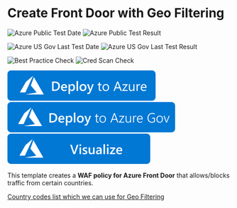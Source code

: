 # Create Front Door with Geo Filtering 

![Azure Public Test Date](https://azurequickstartsservice.blob.core.windows.net/badges/quickstarts/microsoft.network/front-door-geo-filtering/PublicLastTestDate.svg)
![Azure Public Test Result](https://azurequickstartsservice.blob.core.windows.net/badges/quickstarts/microsoft.network/front-door-geo-filtering/PublicDeployment.svg)

![Azure US Gov Last Test Date](https://azurequickstartsservice.blob.core.windows.net/badges/quickstarts/microsoft.network/front-door-geo-filtering/FairfaxLastTestDate.svg)
![Azure US Gov Last Test Result](https://azurequickstartsservice.blob.core.windows.net/badges/quickstarts/microsoft.network/front-door-geo-filtering/FairfaxDeployment.svg)

![Best Practice Check](https://azurequickstartsservice.blob.core.windows.net/badges/quickstarts/microsoft.network/front-door-geo-filtering/BestPracticeResult.svg)
![Cred Scan Check](https://azurequickstartsservice.blob.core.windows.net/badges/quickstarts/microsoft.network/front-door-geo-filtering/CredScanResult.svg)

[![Deploy To Azure](https://raw.githubusercontent.com/Azure/azure-quickstart-templates/master/1-CONTRIBUTION-GUIDE/images/deploytoazure.svg?sanitize=true)](https://portal.azure.com/#create/Microsoft.Template/uri/https%3A%2F%2Fraw.githubusercontent.com%2FAzure%2Fazure-quickstart-templates%2Fmaster%2Fquickstarts%2Fmicrosoft.network%2Ffront-door-geo-filtering%2Fazuredeploy.json)
[![Deploy To Azure US Gov](https://raw.githubusercontent.com/Azure/azure-quickstart-templates/master/1-CONTRIBUTION-GUIDE/images/deploytoazuregov.svg?sanitize=true)]( https://portal.azure.us/#create/Microsoft.Template/uri/https%3A%2F%2Fraw.githubusercontent.com%2FAzure%2Fazure-quickstart-templates%2Fmaster%2Fquickstarts%2Fmicrosoft.network%2Ffront-door-geo-filtering%2Fazuredeploy.json)
[![Visualize](https://raw.githubusercontent.com/Azure/azure-quickstart-templates/master/1-CONTRIBUTION-GUIDE/images/visualizebutton.svg?sanitize=true)](http://armviz.io/#/?load=https%3A%2F%2Fraw.githubusercontent.com%2FAzure%2Fazure-quickstart-templates%2Fmaster%2Fquickstarts%2Fmicrosoft.network%2Ffront-door-geo-filtering%2Fazuredeploy.json)


This template creates a **WAF policy for Azure Front Door** that allows/blocks traffic from certain countries.

[Country codes list which we can use for Geo Filtering](https://msdn.microsoft.com/library/mt761717.aspx)



